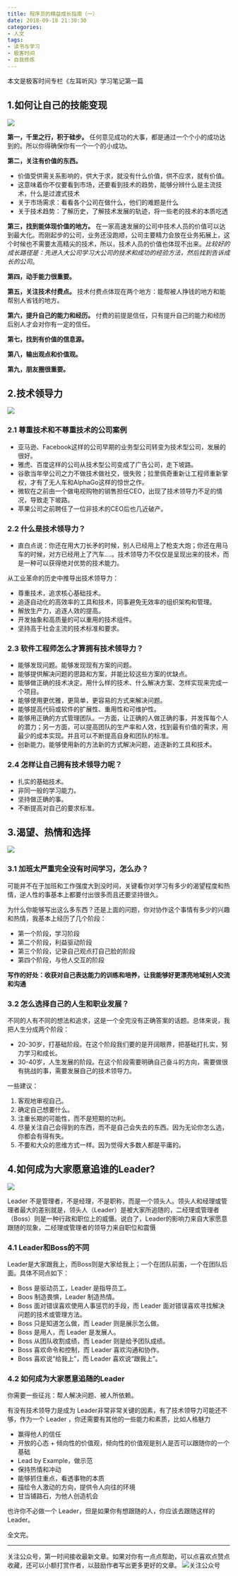 ```yaml
---
title: 程序员的精益成长指南（一）
date: 2018-09-18 21:30:30
categories:
- 人文
tags:
- 读书与学习
- 极客时间
- 自我修炼
---
```


本文是极客时间专栏《左耳听风》学习笔记第一篇
<!-- more -->
## 1.如何让自己的技能变现

![](https://static.xmt.cn/c4a9e50c74574d518e19106f4a156335.png)

**第一，千里之行，积于硅步。** 任何意见成功的大事，都是通过一个个小的成功达到的。所以你得确保你有一个一个的小成功。

**第二，关注有价值的东西。**

- 价值受供需关系影响的，供大于求，就没有什么价值，供不应求，就有价值。
- 这意味着你不仅要看到市场，还要看到技术的趋势，能够分辨什么是主流技术，什么是过渡式技术
- 关于市场需求：看看各个公司在做什么，他们的难题是什么
- 关于技术趋势：了解历史，了解技术发展的轨迹，将一些老的技术的本质吃透

**第三，找到能体现价值的地方。** 在一家高速发展的公司中技术人员的价值可以达到最大化。而刚起步的公司，业务还没跑顺，公司主要精力会放在业务拓展上，这个时候也不需要太高精尖的技术，所以，技术人员的价值也体现不出来。*比较好的成长路径是：先进入大公司学习大公司的技术和成功的经验方法，然后找到告诉成长的公司*。

**第四，动手能力很重要。**

**第五，关注技术付费点。** 技术付费点体现在两个地方：能帮被人挣钱的地方和能帮别人省钱的地方。

**第六，提升自己的能力和经历。** 付费的前提是信任，只有提升自己的能力和经历后别人才会对你有一定的信任。

**第七，找到有价值的信息源。**

**第八，输出观点和价值观。**

**第九，朋友圈很重要。**

## 2.技术领导力

![](https://static.xmt.cn/5c4a95f964fa4287922bbe7b580e1056.png)

### 2.1 尊重技术和不尊重技术的公司案例
- 亚马逊、Facebook这样的公司早期的业务型公司转变为技术型公司，发展的很好。
- 雅虎、百度这样的公司从技术型公司变成了广告公司，走下坡路。
- 谷歌当年举公司之力不做技术做社交，很失败；拉里佩奇重新让工程师重新掌权，才有了无人车和AlphaGo这样的惊世之作。
- 微软在之前由一个做电视购物的销售担任CEO，出现了技术领导力不足的情况，导致走下坡路。
- 苹果公司之前聘任了一位非技术的CEO后也几近破产。

### 2.2 什么是技术领导力？

- 直白点说：你还在用大刀长矛的时候，别人已经用上了枪支大炮；你还在用马车的时候，对方已经用上了汽车....。技术领导力不仅仅是呈现出来的技术，而是一种可以获得绝对优势的技术能力。

从工业革命的历史中推导出技术领导力：
- 尊重技术，追求核心基础技术。
- 追逐自动化的高效率的工具和技术，同事避免无效率的组织架构和管理。
- 解放生产力，追逐人效的提高。
- 开发抽象和高质量的可以重用的技术组件。
- 坚持高于社会主流的技术标准和要求。

### 2.3 软件工程师怎么才算拥有技术领导力？
- 能够发现问题。能够发现现有方案的问题。
- 能够提供解决问题的思路和方案，并能比较这些方案的优缺点。
- 能够做正确的技术决定。用什么样的技术、什么解决方案、怎样实现来完成一个项目。
- 能够使用更优雅，更简单，更容易的方式来解决问题。
- 能够提高代码或软件的扩展性、重用性和可维护性。
- 能够用正确的方式管理团队。一方面，让正确的人做正确的事，并发挥每个人的潜力；另一方面，可以提高团队的生产率和人效，找到最有价值的需求，用最少的成本实现。并且可以不断提高自身和团队的标准。
- 创新能力。能够使用新的方法新的方式解决问题，追逐新的工具和技术。

### 2.4 怎样让自己拥有技术领导力呢？
- 扎实的基础技术。
- 非同一般的学习能力。
- 坚持做正确的事。
- 不断提高对自己的要求标准。

## 3.渴望、热情和选择

![](https://static.xmt.cn/1c529c9bfc264d5a8283526083def75c.png)

### 3.1 加班太严重完全没有时间学习，怎么办？

可能并不在于加班和工作强度大到没时间，关键看你对学习有多少的渴望程度和热情，逆人性的事基本上都要付出很多而且还要坚持很久。

为什么你能够写出这么多东西？还是上面的问题，你对协作这个事情有多少的兴趣和热情，我基本上经历了几个阶段：
- 第一个阶段，学习阶段
- 第二个阶段，利益驱动阶段
- 第三个阶段，记录自己观点打自己脸的阶段
- 第四个阶段，与他人交互的阶段

**写作的好处：收获对自己表达能力的训练和培养，让我能够好更漂亮地域别人交流和沟通**

### 3.2 怎么选择自己的人生和职业发展？

不同的人有不同的想法和追求，这是一个全完没有正确答案的话题。总体来说，我把人生分成两个阶段：
- 20-30岁，打基础阶段。在这个阶段我们要的是开阔眼界，把基础打扎实，努力学习和成长。
- 30-40岁，人生发展的阶段。在这个阶段需要明确自己奋斗的方向，需要做很有挑战的事，需要发展自己的技术领导力。

一些建议：
1. 客观地审视自己。
2. 确定自己想要什么。
3. 注重长期的可能性，而不是短期的功利。
4. 尽量关注自己会得到的东西，而不是自己会失去的东西。因为无论你怎么选，你都会有得有失。
5. 不要和大众的思维方式一样。因为觉得大多数人都是平庸的。

## 4.如何成为大家愿意追谁的Leader?

![](https://static.xmt.cn/946a3841ec4644e08cbc255e4eefbaa4.png)

Leader 不是管理者，不是经理，不是职称，而是一个领头人。领头人和经理或管理者最大的差别就是，领头人（Leader）是被大家所追随的，二经理或管理者（Boss）则是一种行政和职位上的威慑。说白了，Leader的影响力来自大家愿意跟随的现象，二经理或管理者的领导力来自职位和震慑

### 4.1 Leader和Boss的不同

Leader是大家跟我上，而Boss则是大家给我上；一个在团队前面，一个在团队后面。具体不同点如下：
- Boss 是驱动员工，Leader 是指导员工。
- Boos 制造畏惧，Leader 制造热情。
- Boss 面对错误喜欢使用人事惩罚的手段，而 Leader 面对错误喜欢寻找解决问题的技术或管理方法。
- Boss 只是知道怎么做，而 Leader 则是展示怎么做。
- Boss 是用人，而 Leader 是发展人。
- Boss 从团队收割成绩，而 Leader 则是给予团队成绩。
- Boss 喜欢命令和控制，而 Leader 喜欢沟通和协作。
- Boss 喜欢说“给我上”，而 Leader 喜欢说“跟我上”。

### 4.2 如何成为大家愿意追随的Leader

你需要一些征兆：帮人解决问题、被人所依赖。

有没有技术领导力是成为 Leader非常非常关键的因素，有了技术领导力可能还不够，作为一个 Leader ，你还需要有其他的一些能力和素质，比如人格魅力
- 赢得他人的信任
- 开放的心态 + 倾向性的价值观，倾向性的价值观是别人是否可以跟随你的一个基础
- Lead by Example，做示范
- 保持热情和冲动
- 能够抓住重点，看透事物的本质
- 描绘令人激动的方向，提供令人向往的环境
- 甘当铺路石，为他人创造机会

也许你不必做一个 Leader，但是如果你有想跟随的人，你应该去跟随这样的 Leader。

全文完。

*************
关注公众号，第一时间接收最新文章。如果对你有一点点帮助，可以点喜欢点赞点收藏，还可以小额打赏作者，以鼓励作者写出更多更好的文章。
![关注公众号](https://gitee.com/dunizb/cloudimg/raw/jsdelivr/关注名片-大礼包_横版二维码_2020-01-01-0.jpg)